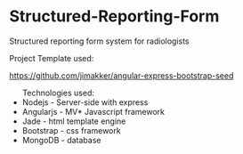 # Structured-Reporting-Form
Structured reporting form system for radiologists

Project Template used:

https://github.com/jimakker/angular-express-bootstrap-seed


<ul>Technologies used: 
  <li>Nodejs - Server-side with express</li>
  <li>Angularjs - MV* Javascript framework</li>
  <li>Jade - html template engine</li>
  <li>Bootstrap - css framework</li>
  <li>MongoDB - database</li>
</ul>
